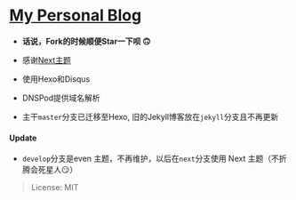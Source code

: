 # [My Personal Blog](http://www.fangr.cc/)

- **话说，Fork的时候顺便Star一下呗 🙃**

- 感谢[Next主题](https://github.com/theme-next/hexo-theme-next)

- 使用Hexo和Disqus

- DNSPod提供域名解析

- 主干`master`分支已迁移至Hexo, 旧的Jekyll博客放在`jekyll`分支且不再更新

#### Update

- `develop`分支是even 主题，不再维护，以后在`next`分支使用 Next 主题（不折腾会死星人😏）

> License: MIT

